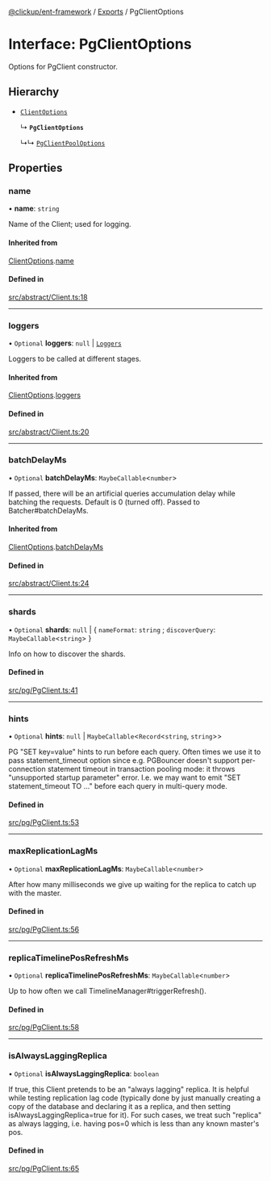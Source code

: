 [@clickup/ent-framework](../README.md) / [Exports](../modules.md) / PgClientOptions

# Interface: PgClientOptions

Options for PgClient constructor.

## Hierarchy

- [`ClientOptions`](ClientOptions.md)

  ↳ **`PgClientOptions`**

  ↳↳ [`PgClientPoolOptions`](PgClientPoolOptions.md)

## Properties

### name

• **name**: `string`

Name of the Client; used for logging.

#### Inherited from

[ClientOptions](ClientOptions.md).[name](ClientOptions.md#name)

#### Defined in

[src/abstract/Client.ts:18](https://github.com/clickup/ent-framework/blob/master/src/abstract/Client.ts#L18)

___

### loggers

• `Optional` **loggers**: ``null`` \| [`Loggers`](Loggers.md)

Loggers to be called at different stages.

#### Inherited from

[ClientOptions](ClientOptions.md).[loggers](ClientOptions.md#loggers)

#### Defined in

[src/abstract/Client.ts:20](https://github.com/clickup/ent-framework/blob/master/src/abstract/Client.ts#L20)

___

### batchDelayMs

• `Optional` **batchDelayMs**: `MaybeCallable`\<`number`\>

If passed, there will be an artificial queries accumulation delay while
batching the requests. Default is 0 (turned off). Passed to
Batcher#batchDelayMs.

#### Inherited from

[ClientOptions](ClientOptions.md).[batchDelayMs](ClientOptions.md#batchdelayms)

#### Defined in

[src/abstract/Client.ts:24](https://github.com/clickup/ent-framework/blob/master/src/abstract/Client.ts#L24)

___

### shards

• `Optional` **shards**: ``null`` \| \{ `nameFormat`: `string` ; `discoverQuery`: `MaybeCallable`\<`string`\>  }

Info on how to discover the shards.

#### Defined in

[src/pg/PgClient.ts:41](https://github.com/clickup/ent-framework/blob/master/src/pg/PgClient.ts#L41)

___

### hints

• `Optional` **hints**: ``null`` \| `MaybeCallable`\<`Record`\<`string`, `string`\>\>

PG "SET key=value" hints to run before each query. Often times we use it
to pass statement_timeout option since e.g. PGBouncer doesn't support
per-connection statement timeout in transaction pooling mode: it throws
"unsupported startup parameter" error. I.e. we may want to emit "SET
statement_timeout TO ..." before each query in multi-query mode.

#### Defined in

[src/pg/PgClient.ts:53](https://github.com/clickup/ent-framework/blob/master/src/pg/PgClient.ts#L53)

___

### maxReplicationLagMs

• `Optional` **maxReplicationLagMs**: `MaybeCallable`\<`number`\>

After how many milliseconds we give up waiting for the replica to catch up
with the master.

#### Defined in

[src/pg/PgClient.ts:56](https://github.com/clickup/ent-framework/blob/master/src/pg/PgClient.ts#L56)

___

### replicaTimelinePosRefreshMs

• `Optional` **replicaTimelinePosRefreshMs**: `MaybeCallable`\<`number`\>

Up to how often we call TimelineManager#triggerRefresh().

#### Defined in

[src/pg/PgClient.ts:58](https://github.com/clickup/ent-framework/blob/master/src/pg/PgClient.ts#L58)

___

### isAlwaysLaggingReplica

• `Optional` **isAlwaysLaggingReplica**: `boolean`

If true, this Client pretends to be an "always lagging" replica. It is
helpful while testing replication lag code (typically done by just manually
creating a copy of the database and declaring it as a replica, and then
setting isAlwaysLaggingReplica=true for it). For such cases, we treat such
"replica" as always lagging, i.e. having pos=0 which is less than any known
master's pos.

#### Defined in

[src/pg/PgClient.ts:65](https://github.com/clickup/ent-framework/blob/master/src/pg/PgClient.ts#L65)
